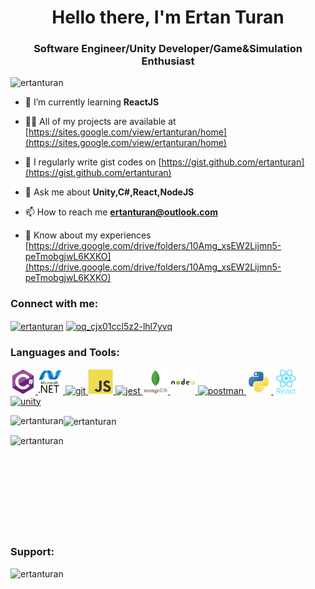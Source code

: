 <h1 align="center">Hello there, I'm Ertan Turan</h1>
<h3 align="center">Software Engineer/Unity Developer/Game&Simulation Enthusiast</h3>

<p align="left"> <img src="https://komarev.com/ghpvc/?username=ertanturan&label=Profile%20views&color=0e75b6&style=flat" alt="ertanturan" /> </p>

- 🌱 I’m currently learning **ReactJS**

- 👨‍💻 All of my projects are available at [https://sites.google.com/view/ertanturan/home](https://sites.google.com/view/ertanturan/home)

- 📝 I regularly write gist codes on [https://gist.github.com/ertanturan](https://gist.github.com/ertanturan)

- 💬 Ask me about **Unity,C#,React,NodeJS**

- 📫 How to reach me **ertanturan@outlook.com**

- 📄 Know about my experiences [https://drive.google.com/drive/folders/10Amg_xsEW2Lijmn5-peTmobgjwL6KXKO](https://drive.google.com/drive/folders/10Amg_xsEW2Lijmn5-peTmobgjwL6KXKO)

<h3 align="left">Connect with me:</h3>
<p align="left">
<a href="https://linkedin.com/in/ertanturan" target="blank"><img align="center" src="https://raw.githubusercontent.com/rahuldkjain/github-profile-readme-generator/master/src/images/icons/Social/linked-in-alt.svg" alt="ertanturan" height="30" width="40" /></a>
<a href="https://www.youtube.com/channel/UCoq_cjx01CCL5z2-Lhl7YVQ" target="blank"><img align="center" src="https://raw.githubusercontent.com/rahuldkjain/github-profile-readme-generator/master/src/images/icons/Social/youtube.svg" alt="oq_cjx01ccl5z2-lhl7yvq" height="30" width="40" /></a>
</p>

<h3 align="left">Languages and Tools:</h3>
<p align="left"> <a href="https://www.w3schools.com/cs/" target="_blank" rel="noreferrer"> <img src="https://raw.githubusercontent.com/devicons/devicon/master/icons/csharp/csharp-original.svg" alt="csharp" width="40" height="40"/> </a> <a href="https://dotnet.microsoft.com/" target="_blank" rel="noreferrer"> <img src="https://raw.githubusercontent.com/devicons/devicon/master/icons/dot-net/dot-net-original-wordmark.svg" alt="dotnet" width="40" height="40"/> </a> <a href="https://git-scm.com/" target="_blank" rel="noreferrer"> <img src="https://www.vectorlogo.zone/logos/git-scm/git-scm-icon.svg" alt="git" width="40" height="40"/> </a> <a href="https://developer.mozilla.org/en-US/docs/Web/JavaScript" target="_blank" rel="noreferrer"> <img src="https://raw.githubusercontent.com/devicons/devicon/master/icons/javascript/javascript-original.svg" alt="javascript" width="40" height="40"/> </a> <a href="https://jestjs.io" target="_blank" rel="noreferrer"> <img src="https://www.vectorlogo.zone/logos/jestjsio/jestjsio-icon.svg" alt="jest" width="40" height="40"/> </a> <a href="https://www.mongodb.com/" target="_blank" rel="noreferrer"> <img src="https://raw.githubusercontent.com/devicons/devicon/master/icons/mongodb/mongodb-original-wordmark.svg" alt="mongodb" width="40" height="40"/> </a> <a href="https://nodejs.org" target="_blank" rel="noreferrer"> <img src="https://raw.githubusercontent.com/devicons/devicon/master/icons/nodejs/nodejs-original-wordmark.svg" alt="nodejs" width="40" height="40"/> </a> <a href="https://postman.com" target="_blank" rel="noreferrer"> <img src="https://www.vectorlogo.zone/logos/getpostman/getpostman-icon.svg" alt="postman" width="40" height="40"/> </a> <a href="https://www.python.org" target="_blank" rel="noreferrer"> <img src="https://raw.githubusercontent.com/devicons/devicon/master/icons/python/python-original.svg" alt="python" width="40" height="40"/> </a> <a href="https://reactjs.org/" target="_blank" rel="noreferrer"> <img src="https://raw.githubusercontent.com/devicons/devicon/master/icons/react/react-original-wordmark.svg" alt="react" width="40" height="40"/> </a> <a href="https://unity.com/" target="_blank" rel="noreferrer"> <img src="https://www.vectorlogo.zone/logos/unity3d/unity3d-icon.svg" alt="unity" width="40" height="40"/> </a> </p>

<p><img align="left" src="https://github-readme-stats.vercel.app/api?username=ertanturan&show_icons=true&locale=en" alt="ertanturan" /></p>

<p><img align="center" src="https://github-readme-stats.vercel.app/api/top-langs?username=ertanturan&show_icons=true&locale=en&layout=compact" alt="ertanturan" /></p>



<p><img align="left" src="https://github-readme-streak-stats.herokuapp.com/?user=ertanturan&" alt="ertanturan" /></p>

<br><br><br><br><br><br><br><br><br>

<h3 align="left">Support:</h3>
<p><a href="https://www.buymeacoffee.com/ertanturan"> <img align="left" src="https://cdn.buymeacoffee.com/buttons/v2/default-yellow.png" height="50" width="210" alt="ertanturan" /></a></p>

